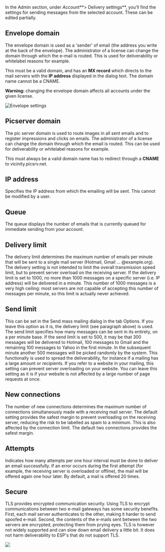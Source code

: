 In the Admin section, under *Account***\> Delivery settings**, you’ll
find the settings for sending messages from the selected account. These
can be edited partially.

Envelope domain
---------------

The envelope domain is used as a 'sender' of email (the address you
write at the back of the envelope). The administrator of a license can
change the domain through which the e-mail is routed. This is used for
deliverability or whitelabel reasons for example.

This must be a valid domain, and has an **MX record** which directs to
the mail servers with the **IP address** displayed in the dialog text.
The domain name cannot be a CNAME.

**Warning:** changing the envelope domain affects all accounts under the
given license.

![Envelope settings](emaildeliverysettings.png)

Picserver domain
----------------

The pic server domain is used to route images in all sent emails and to
register impressions and clicks on emails. The administrator of a
license can change the domain through which the email is routed. This
can be used for deliverability or whitelabel reasons for example.

This must always be a valid domain name has to redirect through a
**CNAME** to vicinity.picsrv.net.

IP address
----------

Specifies the IP address from which the emailing will be sent. This
cannot be modified by a user.

Queue
-----

The queue displays the number of emails that is currently queued for
immediate sending from your account.

Delivery limit
--------------

The delivery limit determines the maximum number of emails per minute
that will be sent to a single mail server (Hotmail, Gmail ...
@example.org). The delivery setting is not intended to limit the overall
transmission speed limit, but to prevent server overload on the
receiving server. If the delivery limit is set to 1000, no more than
1000 messages on a specific server (i.e. IP address) will be delivered
in a minute. This number of 1000 messages is a very high ceiling: most
servers are not capable of accepting this number of messages per minute,
so this limit is actually never achieved.

Send limit
----------

This can be set in the Send mass mailing dialog in the tab Options. If
you leave this option as it is, the delivery limit (see paragraph above)
is used. The send limit specifies how many messages can be sent in its
entirety, on a per minute base. If the send limit is set to 500, it may
be that 300 messages will be delivered to Hotmail, 100 messages to Gmail
and the remaining 100 messages to Yahoo in the first minute. In the
subsequent minute another 500 messages will be picked randomly by the
system. This functionally is used to spread the deliverability, for
instance if a mailing has a large amount or recipients. If you refer to
a website in your mailing, this setting can prevent server overloading
on your website. You can leave this setting as it is if your website is
not affected by a large number of page requests at once.

New connections
---------------

The number of new connections determines the maximum number of
connections simultaneously made with a receiving mail server. The
default setting provides the safest margin to prevent overloading on the
receiving server, reducing the risk to be labelled as spam to a minimum.
This is also affected by the connection limit. The default two
connections provides the safest margin.

Attempts
--------

Indicates how many attempts per one hour interval must be done to
deliver an email successfully. If an error occurs during the first
attempt (for example, the receiving server is overloaded or offline),
the mail will be offered again one hour later. By default, a mail is
offered 20 times.

Secure
------

TLS provides encrypted communication security. Using TLS to encrypt
communications between two e-mail gateways has some security benefits.
First, each mail server authenticates to the other, making it harder to
send spoofed e-mail. Second, the contents of the e-mails sent between
the two servers are encrypted, protecting them from prying eyes. TLS is
however not widely supported and can slow down email delivery a little
bit. It does not harm deliverability to ESP's that do not support TLS.

![](emaildeliverysettings2.png)
